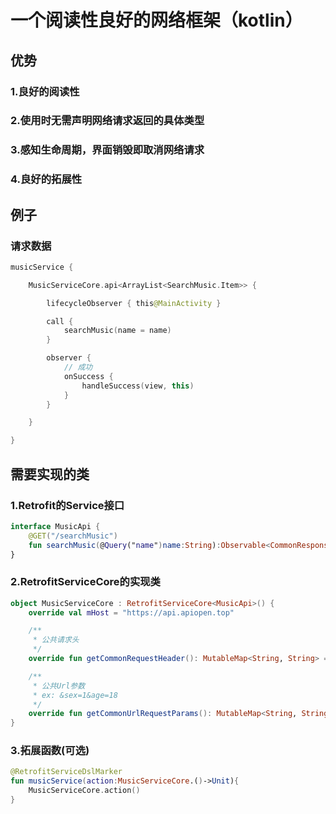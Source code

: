 # 一个阅读性良好的网络框架（kotlin）

## 优势
### 1.良好的阅读性
### 2.使用时无需声明网络请求返回的具体类型
### 3.感知生命周期，界面销毁即取消网络请求
### 4.良好的拓展性

## 例子
### 请求数据
```kotlin
musicService {

    MusicServiceCore.api<ArrayList<SearchMusic.Item>> {

        lifecycleObserver { this@MainActivity }

        call {
            searchMusic(name = name)
        }

        observer {
            // 成功
            onSuccess {
                handleSuccess(view, this)
            }
        }

    }

}
```

## 需要实现的类
### 1.Retrofit的Service接口
```kotlin
interface MusicApi {
    @GET("/searchMusic")
    fun searchMusic(@Query("name")name:String):Observable<CommonResponse<ArrayList<SearchMusic.Item>>>
}
```
### 2.RetrofitServiceCore的实现类
```kotlin
object MusicServiceCore : RetrofitServiceCore<MusicApi>() {
    override val mHost = "https://api.apiopen.top"

    /**
     * 公共请求头
     */
    override fun getCommonRequestHeader(): MutableMap<String, String> = mutableMapOf()

    /**
     * 公共Url参数
     * ex: &sex=1&age=18
     */
    override fun getCommonUrlRequestParams(): MutableMap<String, String> = mutableMapOf()
}
```
### 3.拓展函数(可选)
```kotlin
@RetrofitServiceDslMarker
fun musicService(action:MusicServiceCore.()->Unit){
    MusicServiceCore.action()
}
```

